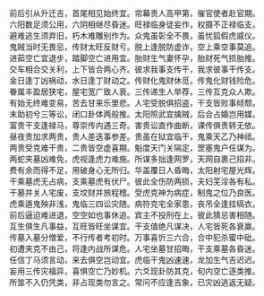 前后引从升迁吉，首尾相见始终宜。帘幕贵人高甲第，催官使者赴官期。  
六阳数足须公用，六阴相继尽昏迷。旺禄临身徒妄作，权摄不正禄临支。  
避难逃生须弃旧，朽木难雕别作为。众鬼虽彰全不畏，虽忧狐假虎威仪。  
鬼贼当时无畏忌，传财太旺反财亏。脱上逢脱防虚诈，空上乘空事莫追。  
进茹空亡宜退步，踏脚空亡进用宜。胎财生气妻怀孕，胎财死气损胎推。  
交车相合交关利，上下皆合两心齐。彼求我事支传干，我求彼事干传支。  
金日逢丁凶祸动，水日逢丁财动之。传财化鬼财休觅，传鬼化财钱险危。  
眷属丰盈居狭宅，屋宅宽广致人衰。三传递生人举荐，三传互克众人欺。  
有始无终难变易，苦去甘来乐里悲。人宅受脱俱招盗，干支皆败事倾颓。  
末助初兮三等讼，闭口卦体两般推。太阳照武宜擒贼，后合占婚岂用媒。  
富贵干支逢禄马，尊崇传内遇三奇。害贵讼直作曲断，课传俱贵转无依。  
昼夜贵加求两贵，贵人差迭事参差。贵虽在狱宜临干，鬼乘天乙乃神祗。  
两贵受克难干贵，二贵皆空虚喜期。魁度天门关隔定，罡塞鬼户任谋为。  
两蛇夹墓凶难免，虎视逢虎力难施。所谋多拙逢网罗，天网自裹己招非。  
费有余而得不足，用破身心无所归。华盖覆日人昏晦，太阳射宅屋光辉。  
干乘墓虎无占病，支乘墓虎有伏尸。彼此全伤防两损，夫妇芜淫各有私。  
干墓并关人宅废，支坟财并旅程稽。受虎克神为病症，制鬼之位乃良医。  
虎乘遁鬼殃非浅，鬼临三四讼灾随。病符克宅全家患，丧吊全逢挂缟衣。  
前后逼迫难进退，空空如也事休追。宾主不投刑在上，彼此猜忌害相随。  
互生俱生凡事益，互旺皆旺坐谋宜。干支值绝凡谋决，人宅皆死各衰羸。  
传墓入墓分憎爱，不行传者考初时。万事喜忻三六合，合中犯杀蜜中砒。  
初遭夹克不由己，将逢内战所谋危。人宅坐墓甘招晦，干支乘墓各昏迷。  
任信丁马须言动，来去俱空岂动宜。虎临干鬼凶速速，龙加生气吉迟迟。  
妄用三传灾福异，喜惧空亡乃妙机。六爻现卦防其克，旬内空亡逐类推。  
所筮不入仍凭类，非占现类勿言之。常问不应逢吉象，已灾凶逃返无疑。
